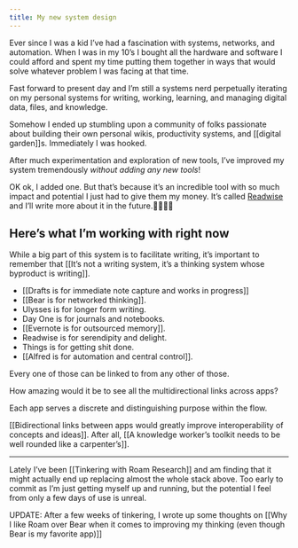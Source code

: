 ```yaml
---
title: My new system design
---
```

Ever since I was a kid I’ve had a fascination with systems, networks, and automation. When I was in my 10’s I bought all the hardware and software I could afford and spent my time putting them together in ways that would solve whatever problem I was facing at that time.

Fast forward to present day and I’m still a systems nerd perpetually iterating on my personal systems for writing, working, learning, and managing digital data, files, and knowledge.

Somehow I ended up stumbling upon a community of folks passionate about building their own personal wikis, productivity systems, and [[digital garden]]s. Immediately I was hooked.

After much experimentation and exploration of new tools, I’ve improved my system tremendously *without adding any new tools*!

OK ok, I added one. But that’s because it’s an incredible tool with so much impact and potential I just had to give them my money. It’s called [Readwise](https://readwise.io) and I’ll write more about it in the future.

## Here’s what I’m working with right now
While a big part of this system is to facilitate writing, it’s important to remember that [[It’s not a writing system, it’s a thinking system whose byproduct is writing]].

* [[Drafts is for immediate note capture and works in progress]]
* [[Bear is for networked thinking]].
* Ulysses is for longer form writing.
* Day One is for journals and notebooks.
* [[Evernote is for outsourced memory]].
* Readwise is for serendipity and delight.
* Things is for getting shit done.
* [[Alfred is for automation and central control]].

Every one of those can be linked to from any other of those.

How amazing would it be to see all the multidirectional links across apps?

Each app serves a discrete and distinguishing purpose within the flow.

[[Bidirectional links between apps would greatly improve interoperability of concepts and ideas]]. After all, [[A knowledge worker’s toolkit needs to be well rounded like a carpenter’s]].
- - - -
Lately I’ve been [[Tinkering with Roam Research]] and am finding that it might actually end up replacing almost the whole stack above. Too early to commit as I’m just getting myself up and running, but the potential I feel from only a few days of use is unreal.

UPDATE: After a few weeks of tinkering, I wrote up some thoughts on [[Why I like Roam over Bear when it comes to improving my thinking (even though Bear is my favorite app)]]
